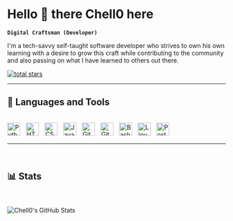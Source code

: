 # Hello 👋 there Chell0 here

**`Digital Craftsman (Developer)`**

I'm a tech-savvy self-taught software developer who strives to own his own learning with a desire to grow this craft while contributing to the community and also passing on what I have learned to others out there.

<p align="left">
    <a href="https://github.com/Chell0?tab=repositories&sort=stargazers">
        <img alt="total stars" title="Total stars on GitHub" src="https://custom-icon-badges.demolab.com/github/stars/Chell0?color=55960c&style=for-the-badge&labelColor=488207&logo=star"/>
    </a>
</p>
<hr/>

## 🧰 Languages and Tools

<br/>

<img align="left" alt="Python" width="30px" style="padding-right:10px;" src="https://cdn.jsdelivr.net/gh/devicons/devicon/icons/python/python-plain.svg" />
<img align="left" alt="HTML" width="30px" style="padding-right:10px;" src="https://cdn.jsdelivr.net/gh/devicons/devicon/icons/html5/html5-plain.svg" />
<img align="left" alt="CSS" width="30px" style="padding-right:10px;" src="https://cdn.jsdelivr.net/gh/devicons/devicon/icons/css3/css3-plain.svg" />
<img align="left" alt="JavaScript" width="30px" style="padding-right:10px;" src="https://cdn.jsdelivr.net/gh/devicons/devicon/icons/javascript/javascript-plain.svg" />
<img align="left" alt="Git" width="30px" style="padding-right:10px;" src="https://cdn.jsdelivr.net/gh/devicons/devicon/icons/git/git-original.svg" />
<img align="left" alt="GitHub" width="30px" style="padding-right:10px;" src="https://cdn.jsdelivr.net/gh/devicons/devicon/icons/github/github-original.svg" />
<img align="left" alt="Bash" width="30px" style="padding-right:10px;" src="https://cdn.jsdelivr.net/gh/devicons/devicon/icons/bash/bash-original.svg" />
<img align="left" alt="Linux" width="30px" style="padding-right:10px;" src="https://cdn.jsdelivr.net/gh/devicons/devicon/icons/linux/linux-original.svg" />
<img align="left" alt="Postgresql" width="30px" style="padding-right:10px;" src="https://cdn.jsdelivr.net/gh/devicons/devicon/icons/postgresql/postgresql-original.svg" />
<br/>
<br/>
<hr/>
<br/>

## 📊 Stats

<br/>

![Chell0's GitHub Stats](https://github-readme-stats.vercel.app/api?username=Chell0&show_icons=true&theme=neon_blurange)

<!-- ![GitHub Streak](https://streak-stats.demolab.com?user=Chell0&theme=neon_blurange&border_radius=4.5) -->
